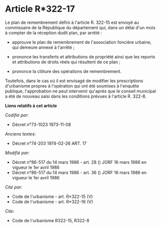 # Article R*322-17

Le plan de remembrement défini à l'article R. 322-15 est envoyé au commissaire de la République du département qui, dans un
délai d'un mois à compter de la réception dudit plan, par arrêté :

- approuve le plan de remembrement de l'association foncière urbaine, qui demeure annexé à l'arrêté ;

- prononce les transferts et attributions de propriété ainsi que les reports et attributions de droits réels qui résultent de
ce plan ;

- prononce la clôture des opérations de remembrement.

Toutefois, dans le cas où il est envisagé de modifier les prescriptions d'urbanisme propres à l'opération qui ont été
soumises à l'enquête publique, l'approbation ne peut intervenir qu'après que le conseil municipal a été de nouveau saisi dans
les conditions prévues à l'article R. 322-8.

**Liens relatifs à cet article**

_Codifié par_:

  - Décret n°73-1023 1973-11-08

_Anciens textes_:

  - Décret n°74-203 1974-02-26 ART. 17

_Modifié par_:

  - Décret n°86-517 du 14 mars 1986 - art. 28 () JORF 16 mars 1986 en vigueur le 1er avril 1986
  - Décret n°86-517 du 14 mars 1986 - art. 36 () JORF 16 mars 1986 en vigueur le 1er avril 1986

_Cité par_:

  - Code de l'urbanisme - art. R*322-15 (V)
  - Code de l'urbanisme - art. R*322-16 (V)

_Cite_:

  - Code de l'urbanisme R322-15, R322-8
